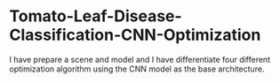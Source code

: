 # Tomato-Leaf-Disease-Classification-CNN-Optimization
I have prepare a scene and model and I have differentiate four different optimization algorithm using the CNN model as the base architecture.
